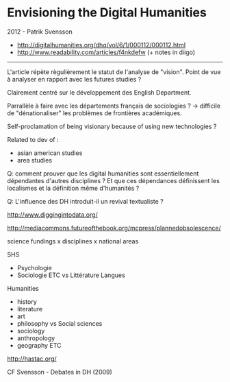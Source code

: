 Envisioning the Digital Humanities
==================================
2012 - Patrik Svensson

- http://digitalhumanities.org/dhq/vol/6/1/000112/000112.html
- http://www.readability.com/articles/f4nkdefw (+ notes in diigo)

---

L'article répète règulièrement le statut de l'analyse de "vision". Point de vue à analyser en rapport avec les futures studies ?

Clairement centré sur le développement des English Department.

Parrallèle à faire avec les départements français de sociologies ?
-> difficile de "dénationaliser" les problèmes de frontières académiques.

Self-proclamation of being visionary because of using new technologies ?

Related to dev of :
- asian american studies
- area studies

Q: comment prouver que les digital humanities sont essentiellement dépendantes d'autres disciplines ? Et que ces dépendances définissent les localismes et la définition même d'humanités ?

Q: L'influence des DH introduit-il un revival textualiste ?

http://www.diggingintodata.org/

http://mediacommons.futureofthebook.org/mcpress/plannedobsolescence/

science fundings x disciplines x national areas

SHS
- Psychologie
- Sociologie
ETC
vs
Littérature
Langues

Humanities
- history
- literature
- art
- philosophy
vs
Social sciences
- sociology
- anthropology
- geography
ETC

http://hastac.org/

CF Svensson - Debates in DH (2009)